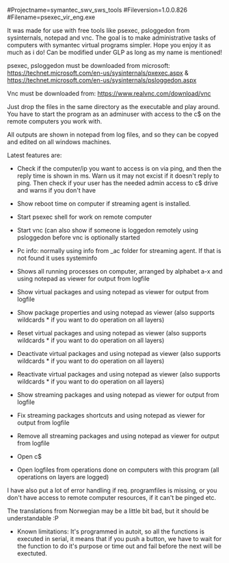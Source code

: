 #Projectname=symantec_swv_sws_tools
#Fileversion=1.0.0.826
#Filename=psexec_vir_eng.exe

It was made for use with free tools like psexec, psloggedon from sysinternals, notepad and vnc. The goal is to make administrative tasks of computers with symantec virtual programs simpler. Hope you enjoy it as much as i do!
Can be modified under GLP as long as my name is mentioned!

psexec, psloggedon must be downloaded from microsoft: https://technet.microsoft.com/en-us/sysinternals/pxexec.aspx & https://technet.microsoft.com/en-us/sysinternals/psloggedon.aspx

Vnc must be downloaded from: https://www.realvnc.com/download/vnc

Just drop the files in the same directory as the executable and play around. 
You have to start the program as an adminuser with access to the c$ on the remote computers you work with.

All outputs are shown in notepad from log files, and so they can be copyed and edited on all windows machines.

Latest features are:
- Check if the computer/ip you want to access is on via ping, and then the reply time is shown in ms. Warn us it may not excist if it doesn't reply to ping. Then check if your user has the needed admin access to c$ drive and warns if you don't have

- Show reboot time on computer if streaming agent is installed.

- Start psexec shell for work on remote computer

- Start vnc (can also show if someone is loggedon remotely using psloggedon before vnc is optionally started

- Pc info: normally using info from _ac folder for streaming agent. If that is not found it uses systeminfo

- Shows all running processes on computer, arranged by alphabet a-x and using notepad as viewer for output from logfile

- Show virtual packages and using notepad as viewer for output from logfile

- Show package properties and using notepad as viewer (also supports wildcards * if you want to do operation on all layers)

- Reset virtual packages and using notepad as viewer  (also supports wildcards * if you want to do operation on all layers)

- Deactivate virtual packages and using notepad as viewer (also supports wildcards * if you want to do operation on all layers)

- Reactivate virtual packages and using notepad as viewer (also supports wildcards * if you want to do operation on all layers)

- Show streaming packages and using notepad as viewer for output from logfile

- Fix streaming packages shortcuts and using notepad as viewer for output from logfile

- Remove all streaming packages and using notepad as viewer for output from logfile

- Open c$

- Open logfiles from operations done on computers with this program (all operations on layers are logged)

I have also put a lot of error handling if req. programfiles is missing, or you don't have access to remote computer resources, if it can't be pinged etc.

The translations from Norwegian may be a little bit bad, but it should be understandable :P

* Known limitations: It's programmed in autoit, so all the functions is executed in serial, it means that if you push a button, we have to wait for the function to do it's purpose or time out and fail before the next will be exectuted.
